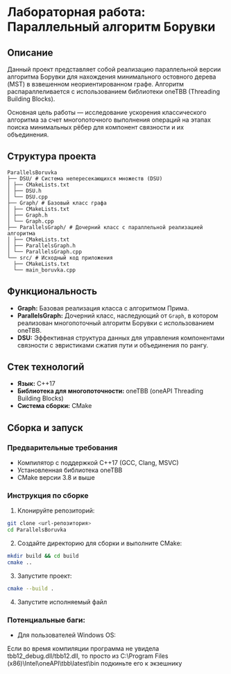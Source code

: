 ﻿# Лабораторная работа: Параллельный алгоритм Борувки

## Описание

Данный проект представляет собой реализацию параллельной версии алгоритма Борувки для нахождения минимального остовного дерева (MST) в взвешенном неориентированном графе. Алгоритм распараллеливается с использованием библиотеки oneTBB (Threading Building Blocks).

Основная цель работы — исследование ускорения классического алгоритма за счет многопоточного выполнения операций на этапах поиска минимальных рёбер для компонент связности и их объединения.

## Структура проекта
```
ParallelsBoruvka
├── DSU/ # Система непересекающихся множеств (DSU)
│ ├── CMakeLists.txt
│ ├── DSU.h
│ └── DSU.cpp
├── Graph/ # Базовый класс графа
│ ├── CMakeLists.txt
│ ├── Graph.h
│ └── Graph.cpp
├── ParallelsGraph/ # Дочерний класс с параллельной реализацией алгоритма 
│ ├── CMakeLists.txt
│ ├── ParallelsGraph.h
│ └── ParallelsGraph.cpp
└── src/ # Исходный код приложения
  ├── CMakeLists.txt
  └── main_boruvka.cpp
```


## Функциональность

- **Graph:** Базовая реализация класса с алгоритмом Прима.
- **ParallelsGraph:** Дочерний класс, наследующий от `Graph`, в котором реализован многопоточный алгоритм Борувки с использованием oneTBB.
- **DSU:** Эффективная структура данных для управления компонентами связности с эвристиками сжатия пути и объединения по рангу.

## Стек технологий

- **Язык:** C++17
- **Библиотека для многопоточности:** oneTBB (oneAPI Threading Building Blocks)
- **Система сборки:** CMake

## Сборка и запуск

### Предварительные требования

- Компилятор с поддержкой C++17 (GCC, Clang, MSVC)
- Установленная библиотека oneTBB
- CMake версии 3.8 и выше

### Инструкция по сборке

1. Клонируйте репозиторий:
```bash
git clone <url-репозитория>
cd ParallelsBoruvka
```
2. Создайте директорию для сборки и выполните CMake:
```bash
mkdir build && cd build
cmake ..
```

3. Запустите проект:
```bash
cmake --build .
```

4. Запустите исполняемый файл

### Потенциальные баги:

- Для пользователей Windows OS:

Если во время компиляции программа не увидела tbb12_debug.dll/tbb12.dll, то просто из C:\Program Files (x86)\Intel\oneAPI\tbb\latest\bin подкиньте его к экзешнику
